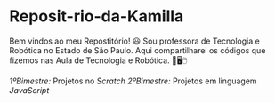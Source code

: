 # Reposit-rio-da-Kamilla
Bem vindos ao meu Repostitório! 😃 
Sou professora de Tecnologia e Robótica no Estado de São Paulo.
Aqui compartilharei os códigos que fizemos nas Aula de Tecnologia e Robótica. 📓🖥️🖱️

_1ºBimestre:_ Projetos no _Scratch_
_2ºBimestre:_ Projetos em linguagem _JavaScript_
